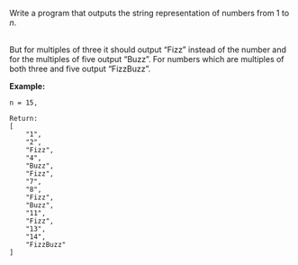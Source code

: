Write a program that outputs the string representation of numbers from 1 to *n*.<br/><br/>

But for multiples of three it should output “Fizz” instead of the number and for the multiples of five output “Buzz”. For numbers which are multiples of both three and five output “FizzBuzz”.<br/>

__Example:__<br/>
```
n = 15,

Return:
[
    "1",
    "2",
    "Fizz",
    "4",
    "Buzz",
    "Fizz",
    "7",
    "8",
    "Fizz",
    "Buzz",
    "11",
    "Fizz",
    "13",
    "14",
    "FizzBuzz"
]
```
